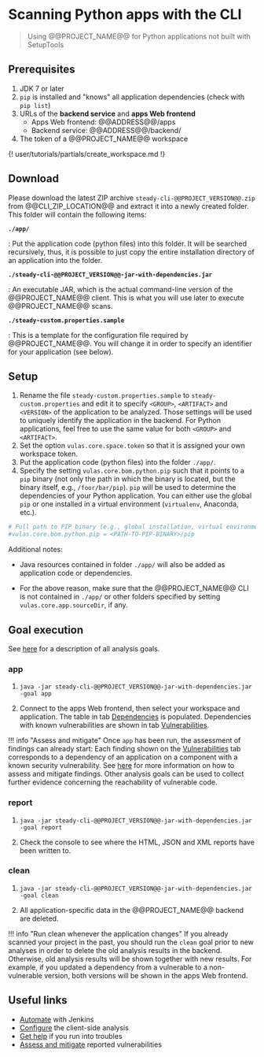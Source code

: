 # Scanning Python apps with the CLI

> Using @@PROJECT_NAME@@ for Python applications not built with SetupTools

## Prerequisites

1. JDK 7 or later
2. `pip` is installed and "knows" all application dependencies (check with `pip list`)
3. URLs of the **backend service** and **apps Web frontend**
    - Apps Web frontend: @@ADDRESS@@/apps
    - Backend service: @@ADDRESS@@/backend/
4. The token of a @@PROJECT_NAME@@ workspace

{! user/tutorials/partials/create_workspace.md !}

## Download

Please download the latest ZIP archive `steady-cli-@@PROJECT_VERSION@@.zip` from @@CLI_ZIP_LOCATION@@ and extract it into a newly created folder.
This folder will contain the following items:

**`./app/`**

: Put the application code (python files) into this folder. It will be searched recursively, thus, it is possible to just copy the entire installation directory of an application into the folder.

**`./steady-cli-@@PROJECT_VERSION@@-jar-with-dependencies.jar`**

: An executable JAR, which is the actual command-line version of the @@PROJECT_NAME@@ client. This is what you will use later to execute @@PROJECT_NAME@@ scans.

**`./steady-custom.properties.sample`**

: This is a template for the configuration file required by @@PROJECT_NAME@@. You will change it in order to specify an identifier for your application (see below).

## Setup

1. Rename the file `steady-custom.properties.sample` to `steady-custom.properties` and edit it to specify `<GROUP>`, `<ARTIFACT>` and `<VERSION>` of the application to be analyzed. Those settings will be used to uniquely identify the application in the backend. For Python applications, feel free to use the same value for both `<GROUP>` and `<ARTIFACT>`.
2. Set the option `vulas.core.space.token` so that it is assigned your own workspace token.
3. Put the application code (python files) into the folder `./app/`.
4. Specify the setting `vulas.core.bom.python.pip` such that it points to a `pip` binary (not only the path in which the binary is located, but the binary itself, e.g., `/foor/bar/pip`). `pip` will be used to determine the dependencies of your Python application. You can either use the global `pip` or one installed in a virtual environment (`virtualenv`, Anaconda, etc.).

```ini
# Full path to PIP binary (e.g., global installation, virtual environment or Anaconda)
#vulas.core.bom.python.pip = <PATH-TO-PIP-BINARY>/pip
```

Additional notes:

- Java resources contained in folder `./app/` will also be added as application code or dependencies.

- For the above reason, make sure that the @@PROJECT_NAME@@ CLI is not contained in `./app/` or other folders specified by setting `vulas.core.app.sourceDir`, if any.

## Goal execution

See [here](../../manuals/analysis/) for a description of all analysis goals.

### app

1. `java -jar steady-cli-@@PROJECT_VERSION@@-jar-with-dependencies.jar -goal app`

2. Connect to the apps Web frontend, then select your workspace and application. The table in tab [Dependencies](../../manuals/frontend/#dependencies) is populated. Dependencies with known vulnerabilities are shown in tab [Vulnerabilities](../../manuals/frontend/#vulnerabilities).

!!! info "Assess and mitigate"
    Once `app` has been run, the assessment of findings can already start: Each finding shown on the [Vulnerabilities](../../manuals/frontend/#vulnerabilities) tab corresponds to a dependency of an application on a component with a known security vulnerability. See [here](../../manuals/assess_and_mitigate/) for more information on how to assess and mitigate findings. Other analysis goals can be used to collect further evidence concerning the reachability of vulnerable code.

### report

1. `java -jar steady-cli-@@PROJECT_VERSION@@-jar-with-dependencies.jar -goal report`

2. Check the console to see where the HTML, JSON and XML reports have been written to.

### clean

1. `java -jar steady-cli-@@PROJECT_VERSION@@-jar-with-dependencies.jar -goal clean`

2. All application-specific data in the @@PROJECT_NAME@@ backend are deleted.

!!! info "Run clean whenever the application changes"
    If you already scanned your project in the past, you should run the `clean` goal prior to new analyses in order to delete the old analysis results in the backend. Otherwise, old analysis results will be shown together with new results. For example, if you updated a dependency from a vulnerable to a non-vulnerable version, both versions will be shown in the apps Web frontend.

## Useful links

- [Automate](../../tutorials/jenkins_howto/) with Jenkins
- [Configure](../../manuals/setup/) the client-side analysis
- [Get help](../../support/) if you run into troubles
- [Assess and mitigate](../../manuals/assess_and_mitigate/) reported vulnerabilities
